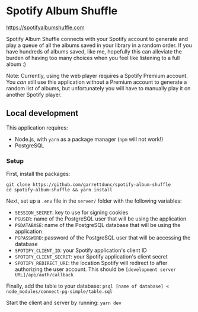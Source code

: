 # Spotify Album Shuffle
https://spotifyalbumshuffle.com

Spotify Album Shuffle connects with your Spotify account to generate and play a queue of all the albums saved in your library in a random order. If you have hundreds of albums saved, like me, hopefully this can alleviate the burden of having too many choices when you feel like listening to a full album :)

Note: Currently, using the web player requires a Spotify Premium account. You *can* still use this application without a Premium account to generate a random list of albums, but unfortunately you will have to manually play it on another Spotify player.

## Local development

This application requires:

- Node.js, with `yarn` as a package manager (`npm` will not work!)
- PostgreSQL

### Setup
First, install the packages:
```
git clone https://github.com/garrettdunc/spotify-album-shuffle
cd spotify-album-shuffle && yarn install
```

Next, set up a `.env` file in the `server/` folder with the following variables:
- `SESSION_SECRET`: key to use for signing cookies
- `PGUSER`: name of the PostgreSQL user that will be using the application
- `PGDATABASE`: name of the PostgreSQL database that will be using the application
- `PGPASSWORD`: password of the PostgreSQL user that will be accessing the database
- `SPOTIFY_CLIENT_ID`: your Spotify application's client ID
- `SPOTIFY_CLIENT_SECRET`: your Spotify application's client secret
- `SPOTIFY_REDIRECT_URI`: the location Spotify will redirect to after authorizing the user account. This should be `[development server URL]/api/auth/callback`

Finally, add the table to your database:
`psql [name of database] < node_modules/connect-pg-simple/table.sql`

Start the client and server by running:
`yarn dev`
